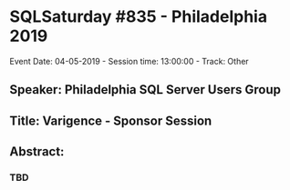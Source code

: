 # SQLSaturday #835 - Philadelphia 2019
Event Date: 04-05-2019 - Session time: 13:00:00 - Track: Other
## Speaker: Philadelphia SQL Server Users Group
## Title: Varigence - Sponsor Session
## Abstract:
### TBD
